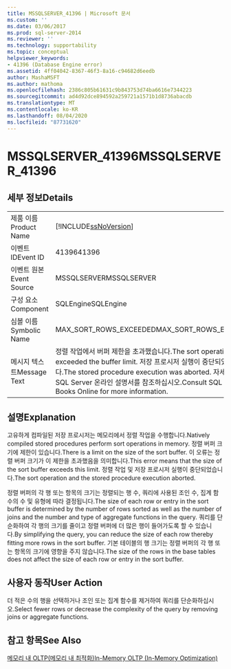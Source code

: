 ```yaml
---
title: MSSQLSERVER_41396 | Microsoft 문서
ms.custom: ''
ms.date: 03/06/2017
ms.prod: sql-server-2014
ms.reviewer: ''
ms.technology: supportability
ms.topic: conceptual
helpviewer_keywords:
- 41396 (Database Engine error)
ms.assetid: 4ff04042-8367-46f3-8a16-c94682d6eedb
author: MashaMSFT
ms.author: mathoma
ms.openlocfilehash: 2386c805b61631c9b843753d74ba6616e7344223
ms.sourcegitcommit: ad4d92dce894592a259721a1571b1d8736abacdb
ms.translationtype: MT
ms.contentlocale: ko-KR
ms.lasthandoff: 08/04/2020
ms.locfileid: "87731620"
---
```

# <a name="mssqlserver_41396"></a><span data-ttu-id="7fdf7-102">MSSQLSERVER_41396</span><span class="sxs-lookup"><span data-stu-id="7fdf7-102">MSSQLSERVER_41396</span></span>
    
## <a name="details"></a><span data-ttu-id="7fdf7-103">세부 정보</span><span class="sxs-lookup"><span data-stu-id="7fdf7-103">Details</span></span>  
  
|||  
|-|-|  
|<span data-ttu-id="7fdf7-104">제품 이름</span><span class="sxs-lookup"><span data-stu-id="7fdf7-104">Product Name</span></span>|[!INCLUDE[ssNoVersion](../../includes/ssnoversion-md.md)]|  
|<span data-ttu-id="7fdf7-105">이벤트 ID</span><span class="sxs-lookup"><span data-stu-id="7fdf7-105">Event ID</span></span>|<span data-ttu-id="7fdf7-106">41396</span><span class="sxs-lookup"><span data-stu-id="7fdf7-106">41396</span></span>|  
|<span data-ttu-id="7fdf7-107">이벤트 원본</span><span class="sxs-lookup"><span data-stu-id="7fdf7-107">Event Source</span></span>|<span data-ttu-id="7fdf7-108">MSSQLSERVER</span><span class="sxs-lookup"><span data-stu-id="7fdf7-108">MSSQLSERVER</span></span>|  
|<span data-ttu-id="7fdf7-109">구성 요소</span><span class="sxs-lookup"><span data-stu-id="7fdf7-109">Component</span></span>|<span data-ttu-id="7fdf7-110">SQLEngine</span><span class="sxs-lookup"><span data-stu-id="7fdf7-110">SQLEngine</span></span>|  
|<span data-ttu-id="7fdf7-111">심볼 이름</span><span class="sxs-lookup"><span data-stu-id="7fdf7-111">Symbolic Name</span></span>|<span data-ttu-id="7fdf7-112">MAX_SORT_ROWS_EXCEEDED</span><span class="sxs-lookup"><span data-stu-id="7fdf7-112">MAX_SORT_ROWS_EXCEEDED</span></span>|  
|<span data-ttu-id="7fdf7-113">메시지 텍스트</span><span class="sxs-lookup"><span data-stu-id="7fdf7-113">Message Text</span></span>|<span data-ttu-id="7fdf7-114">정렬 작업에서 버퍼 제한을 초과했습니다.</span><span class="sxs-lookup"><span data-stu-id="7fdf7-114">The sort operation exceeded the buffer limit.</span></span> <span data-ttu-id="7fdf7-115">저장 프로시저 실행이 중단되었습니다.</span><span class="sxs-lookup"><span data-stu-id="7fdf7-115">The stored procedure execution was aborted.</span></span> <span data-ttu-id="7fdf7-116">자세한 내용은 SQL Server 온라인 설명서를 참조하십시오.</span><span class="sxs-lookup"><span data-stu-id="7fdf7-116">Consult SQL Server Books Online for more information.</span></span>|  
  
## <a name="explanation"></a><span data-ttu-id="7fdf7-117">설명</span><span class="sxs-lookup"><span data-stu-id="7fdf7-117">Explanation</span></span>  
 <span data-ttu-id="7fdf7-118">고유하게 컴파일된 저장 프로시저는 메모리에서 정렬 작업을 수행합니다.</span><span class="sxs-lookup"><span data-stu-id="7fdf7-118">Natively compiled stored procedures perform sort operations in memory.</span></span> <span data-ttu-id="7fdf7-119">정렬 버퍼 크기에 제한이 있습니다.</span><span class="sxs-lookup"><span data-stu-id="7fdf7-119">There is a limit on the size of the sort buffer.</span></span> <span data-ttu-id="7fdf7-120">이 오류는 정렬 버퍼 크기가 이 제한을 초과했음을 의미합니다.</span><span class="sxs-lookup"><span data-stu-id="7fdf7-120">This error means that the size of the sort buffer exceeds this limit.</span></span> <span data-ttu-id="7fdf7-121">정렬 작업 및 저장 프로시저 실행이 중단되었습니다.</span><span class="sxs-lookup"><span data-stu-id="7fdf7-121">The sort operation and the stored procedure execution aborted.</span></span>  
  
 <span data-ttu-id="7fdf7-122">정렬 버퍼의 각 행 또는 항목의 크기는 정렬되는 행 수, 쿼리에 사용된 조인 수, 집계 함수의 수 및 유형에 따라 결정됩니다.</span><span class="sxs-lookup"><span data-stu-id="7fdf7-122">The size of each row or entry in the sort buffer is determined by the number of rows sorted as well as the number of joins and the number and type of aggregate functions in the query.</span></span> <span data-ttu-id="7fdf7-123">쿼리를 단순화하여 각 행의 크기를 줄이고 정렬 버퍼에 더 많은 행이 들어가도록 할 수 있습니다.</span><span class="sxs-lookup"><span data-stu-id="7fdf7-123">By simplifying the query, you can reduce the size of each row thereby fitting more rows in the sort buffer.</span></span> <span data-ttu-id="7fdf7-124">기본 테이블의 행 크기는 정렬 버퍼의 각 행 또는 항목의 크기에 영향을 주지 않습니다.</span><span class="sxs-lookup"><span data-stu-id="7fdf7-124">The size of the rows in the base tables does not affect the size of each row or entry in the sort buffer.</span></span>  
  
## <a name="user-action"></a><span data-ttu-id="7fdf7-125">사용자 동작</span><span class="sxs-lookup"><span data-stu-id="7fdf7-125">User Action</span></span>  
 <span data-ttu-id="7fdf7-126">더 적은 수의 행을 선택하거나 조인 또는 집계 함수를 제거하여 쿼리를 단순화하십시오.</span><span class="sxs-lookup"><span data-stu-id="7fdf7-126">Select fewer rows or decrease the complexity of the query by removing joins or aggregate functions.</span></span>  
  
## <a name="see-also"></a><span data-ttu-id="7fdf7-127">참고 항목</span><span class="sxs-lookup"><span data-stu-id="7fdf7-127">See Also</span></span>  
 [<span data-ttu-id="7fdf7-128">메모리 내 OLTP&#40;메모리 내 최적화&#41;</span><span class="sxs-lookup"><span data-stu-id="7fdf7-128">In-Memory OLTP &#40;In-Memory Optimization&#41;</span></span>](../in-memory-oltp/in-memory-oltp-in-memory-optimization.md)  
  
  
